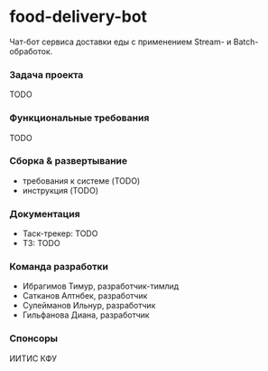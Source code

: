# food-delivery-bot
Чат-бот сервиса доставки еды с применением Stream- и Batch-обработок.

### Задача проекта
TODO

### Функциональные требования
TODO

### Сборка & развертывание
- требования к системе (TODO)
- инструкция (TODO)

### Документация
- Таск-трекер: TODO
- ТЗ: TODO

### Команда разработки
- Ибрагимов Тимур, разработчик-тимлид
- Сатканов Алтнбек, разработчик
- Сулейманов Ильнур, разработчик
- Гильфанова Диана, разработчик

### Спонсоры
ИИТИС КФУ
